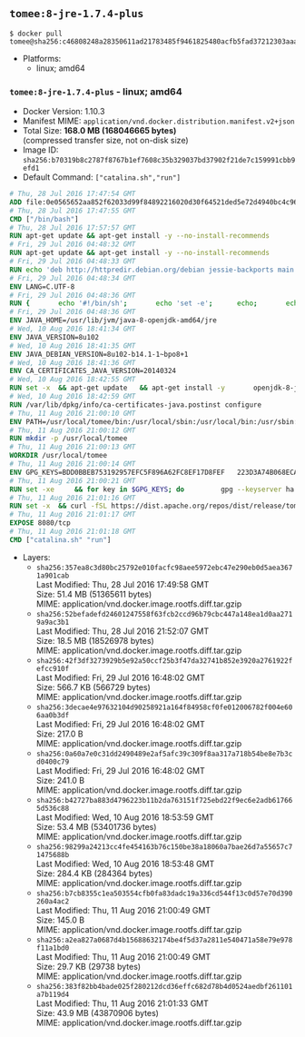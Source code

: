 ## `tomee:8-jre-1.7.4-plus`

```console
$ docker pull tomee@sha256:c46808248a28350611ad21783485f9461825480acfb5fad37212303aaaf54edc
```

-	Platforms:
	-	linux; amd64

### `tomee:8-jre-1.7.4-plus` - linux; amd64

-	Docker Version: 1.10.3
-	Manifest MIME: `application/vnd.docker.distribution.manifest.v2+json`
-	Total Size: **168.0 MB (168046665 bytes)**  
	(compressed transfer size, not on-disk size)
-	Image ID: `sha256:b70319b8c2787f8767b1ef7608c35b329037bd37902f21de7c159991cbb9efd1`
-	Default Command: `["catalina.sh","run"]`

```dockerfile
# Thu, 28 Jul 2016 17:47:54 GMT
ADD file:0e0565652aa852f62033d99f84892216020d30f64521ded5e72d4940bc4c9697 in /
# Thu, 28 Jul 2016 17:47:55 GMT
CMD ["/bin/bash"]
# Thu, 28 Jul 2016 17:57:57 GMT
RUN apt-get update && apt-get install -y --no-install-recommends 		ca-certificates 		curl 		wget 	&& rm -rf /var/lib/apt/lists/*
# Fri, 29 Jul 2016 04:48:32 GMT
RUN apt-get update && apt-get install -y --no-install-recommends 		bzip2 		unzip 		xz-utils 	&& rm -rf /var/lib/apt/lists/*
# Fri, 29 Jul 2016 04:48:33 GMT
RUN echo 'deb http://httpredir.debian.org/debian jessie-backports main' > /etc/apt/sources.list.d/jessie-backports.list
# Fri, 29 Jul 2016 04:48:34 GMT
ENV LANG=C.UTF-8
# Fri, 29 Jul 2016 04:48:36 GMT
RUN { 		echo '#!/bin/sh'; 		echo 'set -e'; 		echo; 		echo 'dirname "$(dirname "$(readlink -f "$(which javac || which java)")")"'; 	} > /usr/local/bin/docker-java-home 	&& chmod +x /usr/local/bin/docker-java-home
# Fri, 29 Jul 2016 04:48:36 GMT
ENV JAVA_HOME=/usr/lib/jvm/java-8-openjdk-amd64/jre
# Wed, 10 Aug 2016 18:41:34 GMT
ENV JAVA_VERSION=8u102
# Wed, 10 Aug 2016 18:41:35 GMT
ENV JAVA_DEBIAN_VERSION=8u102-b14.1-1~bpo8+1
# Wed, 10 Aug 2016 18:41:36 GMT
ENV CA_CERTIFICATES_JAVA_VERSION=20140324
# Wed, 10 Aug 2016 18:42:55 GMT
RUN set -x 	&& apt-get update 	&& apt-get install -y 		openjdk-8-jre-headless="$JAVA_DEBIAN_VERSION" 		ca-certificates-java="$CA_CERTIFICATES_JAVA_VERSION" 	&& rm -rf /var/lib/apt/lists/* 	&& [ "$JAVA_HOME" = "$(docker-java-home)" ]
# Wed, 10 Aug 2016 18:42:59 GMT
RUN /var/lib/dpkg/info/ca-certificates-java.postinst configure
# Thu, 11 Aug 2016 21:00:10 GMT
ENV PATH=/usr/local/tomee/bin:/usr/local/sbin:/usr/local/bin:/usr/sbin:/usr/bin:/sbin:/bin
# Thu, 11 Aug 2016 21:00:12 GMT
RUN mkdir -p /usr/local/tomee
# Thu, 11 Aug 2016 21:00:13 GMT
WORKDIR /usr/local/tomee
# Thu, 11 Aug 2016 21:00:14 GMT
ENV GPG_KEYS=BDD0BBEB753192957EFC5F896A62FC8EF17D8FEF 	223D3A74B068ECA354DC385CE126833F9CF64915 	7A2744A8A9AAF063C23EB7868EBE7DBE8D050EEF 	82D8419BA697F0E7FB85916EE91287822FDB81B1 	9056B710F1E332780DE7AF34CBAEBE39A46C4CA1 	A57DAF81C1B69921F4BA8723A8DE0A4DB863A7C1 	B7574789F5018690043E6DD9C212662E12F3E1DD 	B8B301E6105DF628076BD92C5483E55897ABD9B9 	DBCCD103B8B24F86FFAAB025C8BB472CD297D428 	F067B8140F5DD80E1D3B5D92318242FE9A0B1183 	FAA603D58B1BA4EDF65896D0ED340E0E6D545F97
# Thu, 11 Aug 2016 21:00:21 GMT
RUN set -xe 	&& for key in $GPG_KEYS; do 		gpg --keyserver ha.pool.sks-keyservers.net --recv-keys "$key"; 	done
# Thu, 11 Aug 2016 21:01:16 GMT
RUN set -x 	&& curl -fSL https://dist.apache.org/repos/dist/release/tomee/tomee-1.7.4/apache-tomee-1.7.4-plus.tar.gz.asc -o tomee.tar.gz.asc 	&& curl -fSL http://apache.rediris.es/tomee/tomee-1.7.4/apache-tomee-1.7.4-plus.tar.gz -o tomee.tar.gz 	&& gpg --batch --verify tomee.tar.gz.asc tomee.tar.gz 	&& tar -zxf tomee.tar.gz 	&& mv apache-tomee-plus-1.7.4/* /usr/local/tomee 	&& rm -Rf apache-tomee-plus-1.7.4 	&& rm bin/*.bat 	&& rm tomee.tar.gz*
# Thu, 11 Aug 2016 21:01:17 GMT
EXPOSE 8080/tcp
# Thu, 11 Aug 2016 21:01:18 GMT
CMD ["catalina.sh" "run"]
```

-	Layers:
	-	`sha256:357ea8c3d80bc25792e010facfc98aee5972ebc47e290eb0d5aea3671a901cab`  
		Last Modified: Thu, 28 Jul 2016 17:49:58 GMT  
		Size: 51.4 MB (51365611 bytes)  
		MIME: application/vnd.docker.image.rootfs.diff.tar.gzip
	-	`sha256:52befadefd24601247558f63fcb2ccd96b79cbc447a148ea1d0aa2719a9ac3b1`  
		Last Modified: Thu, 28 Jul 2016 21:52:07 GMT  
		Size: 18.5 MB (18526978 bytes)  
		MIME: application/vnd.docker.image.rootfs.diff.tar.gzip
	-	`sha256:42f3df3273929b5e92a50ccf25b3f47da32741b852e3920a2761922fefcc910f`  
		Last Modified: Fri, 29 Jul 2016 16:48:02 GMT  
		Size: 566.7 KB (566729 bytes)  
		MIME: application/vnd.docker.image.rootfs.diff.tar.gzip
	-	`sha256:3decae4e97632104d90258921a164f84958cf0fe012006782f004e606aa0b3df`  
		Last Modified: Fri, 29 Jul 2016 16:48:02 GMT  
		Size: 217.0 B  
		MIME: application/vnd.docker.image.rootfs.diff.tar.gzip
	-	`sha256:0a60a7e0c31dd2490489e2af5afc39c309f8aa317a718b54be8e7b3cd0400c79`  
		Last Modified: Fri, 29 Jul 2016 16:48:02 GMT  
		Size: 241.0 B  
		MIME: application/vnd.docker.image.rootfs.diff.tar.gzip
	-	`sha256:b42727ba883d4796223b11b2da763151f725ebd22f9ec6e2adb617665d536c88`  
		Last Modified: Wed, 10 Aug 2016 18:53:59 GMT  
		Size: 53.4 MB (53401736 bytes)  
		MIME: application/vnd.docker.image.rootfs.diff.tar.gzip
	-	`sha256:98299a24213cc4fe454163b76c150be38a18060a7bae26d7a55657c71475688b`  
		Last Modified: Wed, 10 Aug 2016 18:53:48 GMT  
		Size: 284.4 KB (284364 bytes)  
		MIME: application/vnd.docker.image.rootfs.diff.tar.gzip
	-	`sha256:b7cb8355c1ea503554cfb0fa83dadc19a336cd544f13c0d57e70d390260a4ac2`  
		Last Modified: Thu, 11 Aug 2016 21:00:49 GMT  
		Size: 145.0 B  
		MIME: application/vnd.docker.image.rootfs.diff.tar.gzip
	-	`sha256:a2ea827a0687d4b15688632174be4f5d37a2811e540471a58e79e978f11a1bd0`  
		Last Modified: Thu, 11 Aug 2016 21:00:49 GMT  
		Size: 29.7 KB (29738 bytes)  
		MIME: application/vnd.docker.image.rootfs.diff.tar.gzip
	-	`sha256:383f82bb4bade025f280212dcd36effc682d78b4d0524aedbf261101a7b119d4`  
		Last Modified: Thu, 11 Aug 2016 21:01:33 GMT  
		Size: 43.9 MB (43870906 bytes)  
		MIME: application/vnd.docker.image.rootfs.diff.tar.gzip
